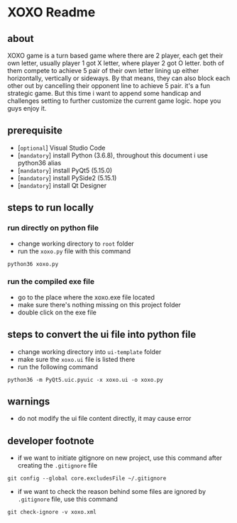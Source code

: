 # XOXO Readme #

## about ##
XOXO game is a turn based game where there are 2 player, each get their own letter, usually player 1 got X letter, where player 2 got O letter. both of them compete to achieve 5 pair of their own letter lining up either horizontally, vertically or sideways. By that means, they can also block each other out by cancelling their opponent line to achieve 5 pair. it's a fun strategic game. But this time i want to append some handicap and challenges setting to further customize the current game logic. hope you guys enjoy it.

## prerequisite ##
- [```optional```] Visual Studio Code
- [```mandatory```] install Python (3.6.8), throughout this document i use python36 alias
- [```mandatory```] install PyQt5 (5.15.0)
- [```mandatory```] install PySide2 (5.15.1)
- [```mandatory```] install Qt Designer

## steps to run locally ##

### run directly on python file ###
- change working directory to ```root``` folder
- run the ```xoxo.py``` file with this command
```
python36 xoxo.py
```

### run the compiled exe file ###
- go to the place where the xoxo.exe file located
- make sure there's nothing missing on this project folder
- double click on the exe file

## steps to convert the ui file into python file ##
- change working directory into ```ui-template``` folder
- make sure the ```xoxo.ui``` file is listed there
- run the following command
```
python36 -m PyQt5.uic.pyuic -x xoxo.ui -o xoxo.py
```

## warnings ##
- do not modify the ui file content directly, it may cause error

## developer footnote ##
- if we want to initiate gitignore on new project, use this command after creating the ```.gitignore``` file
```
git config --global core.excludesFile ~/.gitignore
```
- if we want to check the reason behind some files are ignored by ```.gitignore``` file, use this command
```
git check-ignore -v xoxo.xml
```
